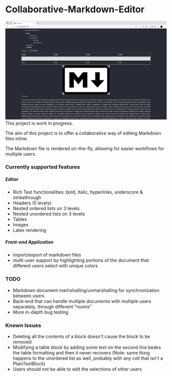 # Collaborative-Markdown-Editor

![Intro shot](docs/screenshot_intro.png)
This project is work in progress.

The aim of this project is to offer a collaborative way of editing Markdown files inline.

The Markdown file is rendered on-the-fly, allowing for easier workflows for multiple users.

### Currently supported features
##### Editor
- Rich Text functionalities: bold, italic, hyperlinks, underscore & strikethrough
- Headers (5 levels)
- Nested ordered lists on 3 levels
- Nested unordered lists on 3 levels
- Tables
- Images
- Latex rendering

##### Front-end Application
- import/export of markdown files
- multi-user support by highlighting portions of the document that different users select with unique colors

### TODO
- Markdown document marhshalling/unmarshalling for synchronization between users
- Back-end that can handle multiple documents with multiple users separately, through different "rooms"
- More in-depth bug testing

### Known Issues
- Deleting all the contents of a block doesn't cause the block to be removed
- Modifying a table block by adding some text on the second line beaks the table formatting and then it never recovers (Note: same thing happens to the unordered list as well, probably with any cell that isn't a PlainTextBlock)
- Users should not be able to edit the selections of other users